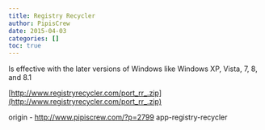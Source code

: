 ```yaml
---
title: Registry Recycler
author: PipisCrew
date: 2015-04-03
categories: []
toc: true
---
```


Is effective with the later versions of Windows like Windows XP, Vista, 7, 8, and 8.1

[http://www.registryrecycler.com/port_rr_.zip](http://www.registryrecycler.com/port_rr_.zip)

origin - http://www.pipiscrew.com/?p=2799 app-registry-recycler